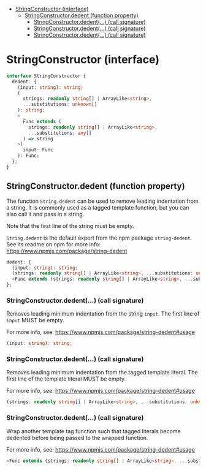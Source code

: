 - [StringConstructor (interface)](#stringconstructor-interface)
  - [StringConstructor.dedent (function property)](#stringconstructordedent-function-property)
    - [StringConstructor.dedent(...) (call signature)](#stringconstructordedent-call-signature)
    - [StringConstructor.dedent(...) (call signature)](#stringconstructordedent-call-signature-1)
    - [StringConstructor.dedent(...) (call signature)](#stringconstructordedent-call-signature-2)

# StringConstructor (interface)

```ts
interface StringConstructor {
  dedent: {
    (input: string): string;
    (
      strings: readonly string[] | ArrayLike<string>,
      ...substitutions: unknown[]
    ): string;
    <
      Func extends (
        strings: readonly string[] | ArrayLike<string>,
        ...substitutions: any[]
      ) => string
    >(
      input: Func
    ): Func;
  };
}
```

## StringConstructor.dedent (function property)

The function `String.dedent` can be used to remove leading indentation from
a string. It is commonly used as a tagged template function, but you can
also call it and pass in a string.

Note that the first line of the string must be empty.

`String.dedent` is the default export from the npm package `string-dedent`.
See its readme on npm for more info:
https://www.npmjs.com/package/string-dedent

```ts
dedent: {
  (input: string): string;
  (strings: readonly string[] | ArrayLike<string>, ...substitutions: unknown[]): string;
  <Func extends (strings: readonly string[] | ArrayLike<string>, ...substitutions: any[]) => string>(input: Func): Func;
};
```

### StringConstructor.dedent(...) (call signature)

Removes leading minimum indentation from the string `input`.
The first line of `input` MUST be empty.

For more info, see: https://www.npmjs.com/package/string-dedent#usage

```ts
(input: string): string;
```

### StringConstructor.dedent(...) (call signature)

Removes leading minimum indentation from the tagged template literal.
The first line of the template literal MUST be empty.

For more info, see: https://www.npmjs.com/package/string-dedent#usage

```ts
(strings: readonly string[] | ArrayLike<string>, ...substitutions: unknown[]): string;
```

### StringConstructor.dedent(...) (call signature)

Wrap another template tag function such that tagged literals
become dedented before being passed to the wrapped function.

For more info, see: https://www.npmjs.com/package/string-dedent#usage

```ts
<Func extends (strings: readonly string[] | ArrayLike<string>, ...substitutions: any[]) => string>(input: Func): Func;
```
